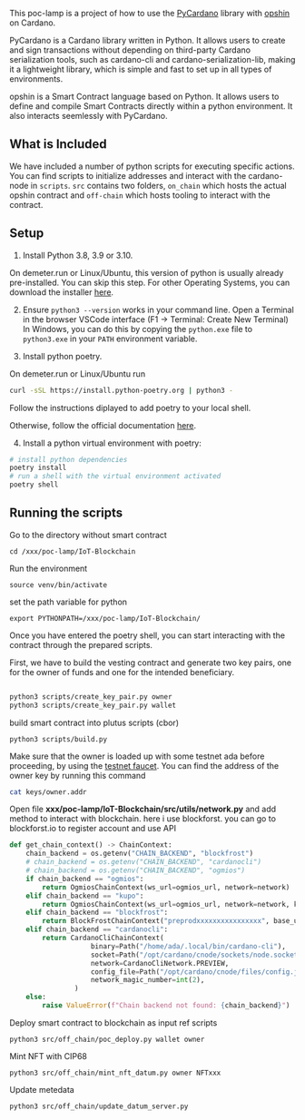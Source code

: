 
This poc-lamp is a project of how to use the [PyCardano](https://github.com/Python-Cardano/pycardano) library 
with [opshin](https://github.com/OpShin/opshin) on Cardano.

PyCardano is a Cardano library written in Python. It allows users to create and sign transactions without depending on third-party Cardano serialization tools, such as cardano-cli and cardano-serialization-lib, making it a lightweight library, which is simple and fast to set up in all types of environments.

opshin is a Smart Contract language based on Python. It allows users to define and compile Smart Contracts directly within a python environment.
It also interacts seemlessly with PyCardano.


## What is Included

We have included a number of python scripts for executing specific actions.
You can find scripts to initialize addresses and interact with the cardano-node in `scripts`.
`src` contains two folders, `on_chain` which hosts the actual opshin contract and `off-chain` which
hosts tooling to interact with the contract.


## Setup


1. Install Python 3.8, 3.9 or 3.10.

On demeter.run or Linux/Ubuntu, this version of python is usually already pre-installed. You can skip this step.
For other Operating Systems, you can download the installer [here](https://www.python.org/downloads/release/python-3810/).

2. Ensure `python3 --version` works in your command line. Open a Terminal in the browser VSCode interface (F1 -> Terminal: Create New Terminal)
In Windows, you can do this by copying the `python.exe` file to `python3.exe` in your `PATH` environment variable.

3. Install python poetry.

On demeter.run or Linux/Ubuntu run 
```bash
curl -sSL https://install.python-poetry.org | python3 -
```
Follow the instructions diplayed to add poetry to your local shell.

Otherwise, follow the official documentation [here](https://python-poetry.org/docs/#installation).


4. Install a python virtual environment with poetry:
```bash
# install python dependencies
poetry install
# run a shell with the virtual environment activated
poetry shell
```

## Running the scripts

Go to the directory without smart contract

```
cd /xxx/poc-lamp/IoT-Blockchain
```
Run the environment

```
source venv/bin/activate
```

set the path variable for python

```
export PYTHONPATH=/xxx/poc-lamp/IoT-Blockchain/
```


Once you have entered the poetry shell, you can start interacting with the contract through the prepared scripts.

First, we have to build the vesting contract and generate two key pairs, one for the
owner of funds and one for the intended beneficiary.

```bash

python3 scripts/create_key_pair.py owner
python3 scripts/create_key_pair.py wallet
```

build smart contract into plutus scripts (cbor) 

```
python3 scripts/build.py
```

Make sure that the owner is loaded up with some testnet ada before proceeding,
by using the [testnet faucet](https://docs.cardano.org/cardano-testnet/tools/faucet).
You can find the address of the owner key by running this command

```bash
cat keys/owner.addr
```

Open file **xxx/poc-lamp/IoT-Blockchain/src/utils/network.py** and add method to interact with blockchain. here i use blockforst. you can go to blockforst.io to register account and use API

```python
def get_chain_context() -> ChainContext:
    chain_backend = os.getenv("CHAIN_BACKEND", "blockfrost")
    # chain_backend = os.getenv("CHAIN_BACKEND", "cardanocli")
    # chain_backend = os.getenv("CHAIN_BACKEND", "ogmios")
    if chain_backend == "ogmios":
        return OgmiosChainContext(ws_url=ogmios_url, network=network)
    elif chain_backend == "kupo":
        return OgmiosChainContext(ws_url=ogmios_url, network=network, kupo_url=kupo_url)
    elif chain_backend == "blockfrost":
        return BlockFrostChainContext("preprodxxxxxxxxxxxxxxxx", base_url="https://cardano-preprod.blockfrost.io/api/")
    elif chain_backend == "cardanocli":
        return CardanoCliChainContext(
                    binary=Path("/home/ada/.local/bin/cardano-cli"),
                    socket=Path("/opt/cardano/cnode/sockets/node.socket"),
                    network=CardanoCliNetwork.PREVIEW,
                    config_file=Path("/opt/cardano/cnode/files/config.json"),
                    network_magic_number=int(2),
                )
    else:
        raise ValueError(f"Chain backend not found: {chain_backend}")
```

Deploy smart contract to blockchain as input ref scripts

```
python3 src/off_chain/poc_deploy.py wallet owner
```

Mint NFT with CIP68

```
python3 src/off_chain/mint_nft_datum.py owner NFTxxx
```

Update metedata

```
python3 src/off_chain/update_datum_server.py 
```


 
 

